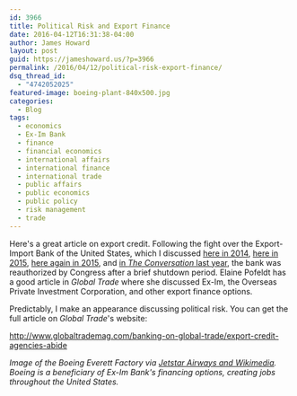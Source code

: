 ```yaml
---
id: 3966
title: Political Risk and Export Finance
date: 2016-04-12T16:31:38-04:00
author: James Howard
layout: post
guid: https://jameshoward.us/?p=3966
permalink: /2016/04/12/political-risk-export-finance/
dsq_thread_id:
  - "4742052025"
featured-image: boeing-plant-840x500.jpg
categories:
  - Blog
tags:
  - economics
  - Ex-Im Bank
  - finance
  - financial economics
  - international affairs
  - international finance
  - international trade
  - public affairs
  - public economics
  - public policy
  - risk management
  - trade
---
```

Here's a great article on export credit.  Following the fight over the Export-Import Bank of the United States, which I discussed [here in 2014](https://jameshoward.us/2014/07/03/reauthorizing-ex-im-bank/), [here in 2015](https://jameshoward.us/2015/05/10/economic-effects-of-the-ex-im-bank/), [here again in 2015](https://jameshoward.us/2015/06/23/cbos-analysis-ex-im-bank/), and [in _The Conversation_ last year](https://jameshoward.us/2015/06/23/dont-let-the-ex-im-bank-expire/), the bank was reauthorized by Congress after a brief shutdown period.  Elaine Pofeldt has a good article in _Global Trade_ where she discussed Ex-Im, the Overseas Private Investment Corporation, and other export finance options.

Predictably, I make an appearance discussing political risk.  You can get the full article on _Global Trade_'s website:

  http://www.globaltrademag.com/banking-on-global-trade/export-credit-agencies-abide

_Image of the Boeing Everett Factory via [Jetstar Airways and Wikimedia](https://en.wikipedia.org/wiki/File:Jetstar%27s_first_787_on_the_production_line_(9132370198).jpg).  Boeing is a beneficiary of Ex-Im Bank's financing options, creating jobs throughout the United States._
